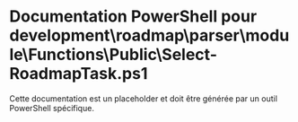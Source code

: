 # Documentation PowerShell pour development\roadmap\parser\module\Functions\Public\Select-RoadmapTask.ps1

Cette documentation est un placeholder et doit être générée par un outil PowerShell spécifique.
